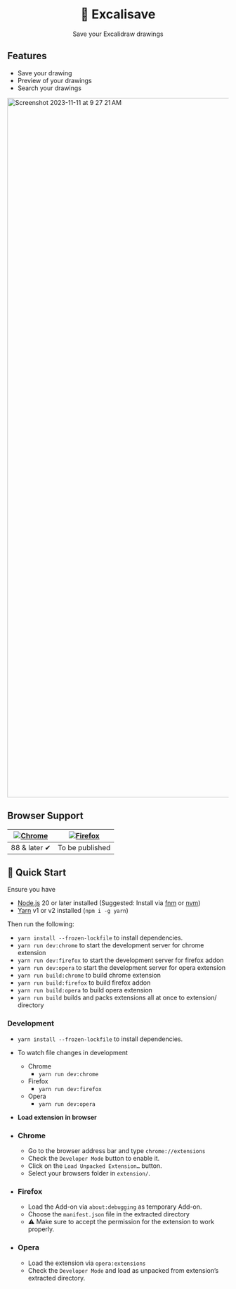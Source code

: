 <h1 align="center">💾 Excalisave</h1>
<p align="center">Save your Excalidraw drawings</p>

## Features

- Save your drawing
- Preview of your drawings
- Search your drawings
<img width="1589" alt="Screenshot 2023-11-11 at 9 27 21 AM" src="https://github.com/dantecalderon/excalisave/assets/18385321/fe408c31-102d-4241-a363-5aa9c52f0868">



## Browser Support

| [![Chrome](https://raw.github.com/alrra/browser-logos/master/src/chrome/chrome_48x48.png)](https://chrome.google.com/webstore/detail/excalisave/obnjfbgikjcdfnbnmdamffacjfpankih) | [![Firefox](https://raw.github.com/alrra/browser-logos/master/src/firefox/firefox_48x48.png)](https://addons.mozilla.org/en-US/firefox/addon/excalisave/) |
| --------------------------------------------------------------------------------------------- | ------------------------------------------------------------------------------------------------ |
| 88 & later ✔                                                                                  | To be published                                                                                  |

## 🚀 Quick Start

Ensure you have

- [Node.js](https://nodejs.org) 20 or later installed (Suggested: Install via [fnm](https://github.com/Schniz/fnm) or [nvm](https://github.com/nvm-sh/nvm))
- [Yarn](https://yarnpkg.com) v1 or v2 installed (`npm i -g yarn`)

Then run the following:

- `yarn install --frozen-lockfile` to install dependencies.
- `yarn run dev:chrome` to start the development server for chrome extension
- `yarn run dev:firefox` to start the development server for firefox addon
- `yarn run dev:opera` to start the development server for opera extension
- `yarn run build:chrome` to build chrome extension
- `yarn run build:firefox` to build firefox addon
- `yarn run build:opera` to build opera extension
- `yarn run build` builds and packs extensions all at once to extension/ directory

### Development

- `yarn install --frozen-lockfile` to install dependencies.
- To watch file changes in development

  - Chrome
    - `yarn run dev:chrome`
  - Firefox
    - `yarn run dev:firefox`
  - Opera
    - `yarn run dev:opera`

- **Load extension in browser**

- ### Chrome

  - Go to the browser address bar and type `chrome://extensions`
  - Check the `Developer Mode` button to enable it.
  - Click on the `Load Unpacked Extension…` button.
  - Select your browsers folder in `extension/`.

- ### Firefox

  - Load the Add-on via `about:debugging` as temporary Add-on.
  - Choose the `manifest.json` file in the extracted directory
  - ⚠️ Make sure to accept the permission for the extension to work properly.

- ### Opera

  - Load the extension via `opera:extensions`
  - Check the `Developer Mode` and load as unpacked from extension’s extracted directory.
